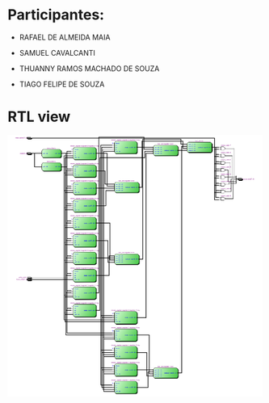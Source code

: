 # Participantes:

- RAFAEL DE ALMEIDA MAIA   

- SAMUEL CAVALCANTI  

- THUANNY RAMOS MACHADO DE SOUZA  

- TIAGO FELIPE DE SOUZA 

# RTL view  

![RTL VIEW](rtl_view.png)